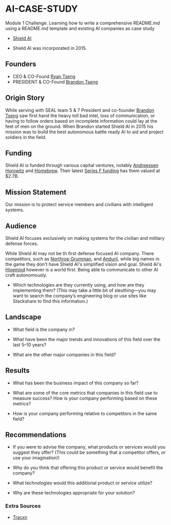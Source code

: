 # AI-CASE-STUDY

Module 1 Challenge. Learning how to write a comprehensive README.md using a README.md template and existing AI companies as case study

- [Shield AI](https://shield.ai/)

- Shield AI was incorporated in 2015.

## Founders

- CEO & CO-Found [Ryan Tseng](https://shield.ai/about-us/company-executives/ryan-tseng/)
- PRESIDENT & CO-Found [Brandon Tseng](https://shield.ai/about-us/company-executives/brandon-tseng/)

## Origin Story

While serving with SEAL team 5 & 7 President and co-founder [Brandon Tseng](https://shield.ai/about-us/company-executives/brandon-tseng/) saw first hand the heavy toll bad intel, loss of communication, or having to follow orders based on incomplete information could lay at the feet of men on the ground. When Brandon started Shield AI in 2015 his mission was to build the best autonomous battle ready AI to aid and project soldiers in the field.

## Funding

Shield AI is funded through various capital ventures, notably [Andreessen Horowitz](https://a16z.com/) and [Homebrew](brew.sh). Their latest [Series F funding](https://markets.businessinsider.com/news/stocks/shield-ai-raises-200m-reaching-2-7b-valuation-1032759153) has them valued at $2.7B.

## Mission Statement

Our mission is to protect service members and civilians with intelligent systems.

## Audience

Shield AI focuses exclusively on making systems for the civilian and military defense forces.

While Shield AI may not be th first defense focused AI company. There competitors, such as [Northrop Grumman](https://www.northropgrumman.com/what-we-do/artificial-intelligence-and-machine-learning), and [Anduril](https://www.anduril.com/), while big names in the game they don't have Shield AI's simplified vision and goal. Shield AI's [Hivemind](https://shield.ai/hivemind/) however is a world first. Being able to communicate to other AI craft autonomously.

- Which technologies are they currently using, and how are they implementing them? (This may take a little bit of sleuthing&mdash;you may want to search the company’s engineering blog or use sites like Stackshare to find this information.)

## Landscape

- What field is the company in?

- What have been the major trends and innovations of this field over the last 5&ndash;10 years?

- What are the other major companies in this field?

## Results

- What has been the business impact of this company so far?

- What are some of the core metrics that companies in this field use to measure success? How is your company performing based on these metrics?

- How is your company performing relative to competitors in the same field?

## Recommendations

- If you were to advise the company, what products or services would you suggest they offer? (This could be something that a competitor offers, or use your imagination!)

- Why do you think that offering this product or service would benefit the company?

- What technologies would this additional product or service utilize?

- Why are these technologies appropriate for your solution?

### Extra Sources

- [Tracxn](https://tracxn.com/d/companies/shield-ai/__xWAZxcGRQErj0eca7RojeCvAoVKfcEIPX0V-RwwoAJk)
